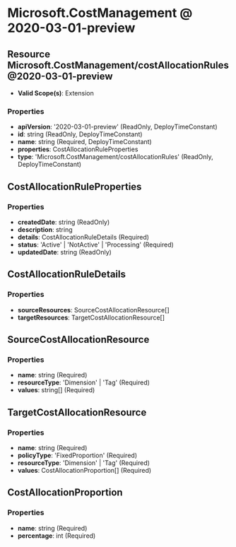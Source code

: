 # Microsoft.CostManagement @ 2020-03-01-preview

## Resource Microsoft.CostManagement/costAllocationRules@2020-03-01-preview
* **Valid Scope(s)**: Extension
### Properties
* **apiVersion**: '2020-03-01-preview' (ReadOnly, DeployTimeConstant)
* **id**: string (ReadOnly, DeployTimeConstant)
* **name**: string (Required, DeployTimeConstant)
* **properties**: CostAllocationRuleProperties
* **type**: 'Microsoft.CostManagement/costAllocationRules' (ReadOnly, DeployTimeConstant)

## CostAllocationRuleProperties
### Properties
* **createdDate**: string (ReadOnly)
* **description**: string
* **details**: CostAllocationRuleDetails (Required)
* **status**: 'Active' | 'NotActive' | 'Processing' (Required)
* **updatedDate**: string (ReadOnly)

## CostAllocationRuleDetails
### Properties
* **sourceResources**: SourceCostAllocationResource[]
* **targetResources**: TargetCostAllocationResource[]

## SourceCostAllocationResource
### Properties
* **name**: string (Required)
* **resourceType**: 'Dimension' | 'Tag' (Required)
* **values**: string[] (Required)

## TargetCostAllocationResource
### Properties
* **name**: string (Required)
* **policyType**: 'FixedProportion' (Required)
* **resourceType**: 'Dimension' | 'Tag' (Required)
* **values**: CostAllocationProportion[] (Required)

## CostAllocationProportion
### Properties
* **name**: string (Required)
* **percentage**: int (Required)

